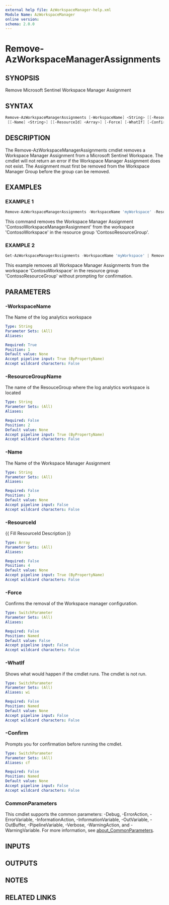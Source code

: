 ```yaml
---
external help file: AzWorkspaceManager-help.xml
Module Name: AzWorkspaceManager
online version:
schema: 2.0.0
---
```


# Remove-AzWorkspaceManagerAssignments

## SYNOPSIS
Remove Microsoft Sentinel Workspace Manager Assignment

## SYNTAX

```powershell
Remove-AzWorkspaceManagerAssignments [-WorkspaceName] <String> [[-ResourceGroupName] <String>]
 [[-Name] <String>] [[-ResourceId] <Array>] [-Force] [-WhatIf] [-Confirm] [<CommonParameters>]
```

## DESCRIPTION
The Remove-AzWorkspaceManagerAssignments cmdlet removes a Workspace Manager Assignment from a Microsoft Sentinel Workspace.
The cmdlet will not return an error if the Workspace Manager Assignment does not exist.
The Assignment must first be removed from the Workspace Manager Group before the group can be removed.

## EXAMPLES

### EXAMPLE 1
```powershell
Remove-AzWorkspaceManagerAssignments -WorkspaceName 'myWorkspace' -ResourceGroupName 'ContosoResourceGroup' -Name 'ContosoWorkspaceManagerAssignment'
```

This command removes the Workspace Manager Assignment 'ContosoWorkspaceManagerAssignment' from the workspace 'ContosoWorkspace' in the resource group 'ContosoResourceGroup'.

### EXAMPLE 2
```powershell
Get-AzWorkspaceManagerAssignments -WorkspaceName 'myWorkspace' | Remove-AzWorkspaceManagerAssignments -Force
```

This example removes all Workspace Manager Assignments from the workspace 'ContosoWorkspace' in the resource group 'ContosoResourceGroup' without prompting for confirmation.

## PARAMETERS

### -WorkspaceName
The Name of the log analytics workspace

```yaml
Type: String
Parameter Sets: (All)
Aliases:

Required: True
Position: 1
Default value: None
Accept pipeline input: True (ByPropertyName)
Accept wildcard characters: False
```

### -ResourceGroupName
The name of the ResouceGroup where the log analytics workspace is located

```yaml
Type: String
Parameter Sets: (All)
Aliases:

Required: False
Position: 2
Default value: None
Accept pipeline input: True (ByPropertyName)
Accept wildcard characters: False
```

### -Name
The Name of the Workspace Manager Assignment

```yaml
Type: String
Parameter Sets: (All)
Aliases:

Required: False
Position: 3
Default value: None
Accept pipeline input: False
Accept wildcard characters: False
```

### -ResourceId
{{ Fill ResourceId Description }}

```yaml
Type: Array
Parameter Sets: (All)
Aliases:

Required: False
Position: 4
Default value: None
Accept pipeline input: True (ByPropertyName)
Accept wildcard characters: False
```

### -Force
Confirms the removal of the Workspace manager configuration.

```yaml
Type: SwitchParameter
Parameter Sets: (All)
Aliases:

Required: False
Position: Named
Default value: False
Accept pipeline input: False
Accept wildcard characters: False
```

### -WhatIf
Shows what would happen if the cmdlet runs.
The cmdlet is not run.

```yaml
Type: SwitchParameter
Parameter Sets: (All)
Aliases: wi

Required: False
Position: Named
Default value: None
Accept pipeline input: False
Accept wildcard characters: False
```

### -Confirm
Prompts you for confirmation before running the cmdlet.

```yaml
Type: SwitchParameter
Parameter Sets: (All)
Aliases: cf

Required: False
Position: Named
Default value: None
Accept pipeline input: False
Accept wildcard characters: False
```

### CommonParameters
This cmdlet supports the common parameters: -Debug, -ErrorAction, -ErrorVariable, -InformationAction, -InformationVariable, -OutVariable, -OutBuffer, -PipelineVariable, -Verbose, -WarningAction, and -WarningVariable. For more information, see [about_CommonParameters](http://go.microsoft.com/fwlink/?LinkID=113216).

## INPUTS

## OUTPUTS

## NOTES

## RELATED LINKS
